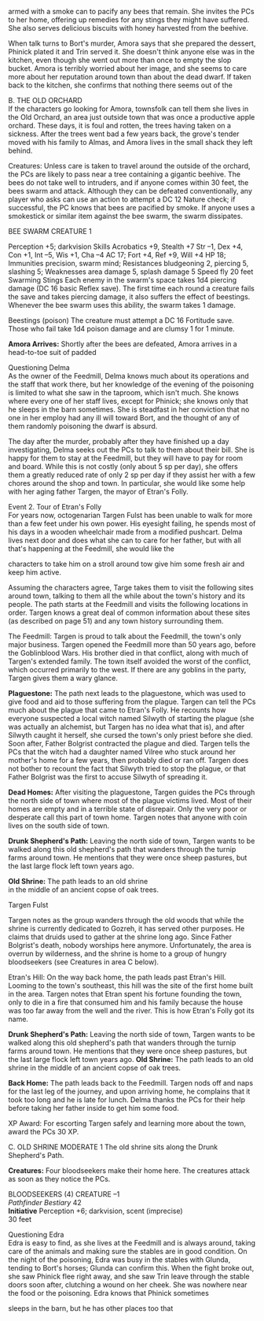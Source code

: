 armed with a smoke can to pacify any
bees that remain. She invites the PCs to
her home, offering up remedies for any
stings they might have suffered. She
also serves delicious biscuits with
honey harvested from the beehive.

When talk turns to Bort's murder,
Amora says that she prepared the
dessert, Phinick plated it and Trin
served it. She doesn't think anyone else
was in the kitchen, even though she went
out more than once to empty the slop
bucket. Amora is terribly worried about her
image, and she seems to care more about
her reputation around town than
about the dead dwarf. If taken
back to the kitchen, she confirms
that nothing there seems out of the

B. THE OLD ORCHARD  
If the characters go looking for Amora, townsfolk can tell them she lives in the Old Orchard, an area just outside town that was once a productive apple orchard. These days, it is foul and rotten, the trees having taken on a sickness. After the trees went bad a few years back, the grove's tender moved with his family to Almas, and Amora lives in the small shack they left behind.

Creatures: Unless care is taken to travel around the outside of the orchard, the PCs are likely to pass near a tree containing a gigantic beehive. The bees do not take well to intruders, and if anyone comes within 30 feet, the bees swarm and attack. Although they can be defeated conventionally, any player who asks can use an action to attempt a DC 12 Nature check; if successful, the PC knows that bees are pacified by smoke. If anyone uses a smokestick or similar item against the bee swarm, the swarm dissipates.

BEE SWARM                CREATURE 1

Perception +5; darkvision
Skills Acrobatics +9, Stealth +7
Str –1, Dex +4, Con +1, Int –5, Wis +1, Cha –4
AC 17; Fort +4, Ref +9, Will +4
HP 18; Immunities precision, swarm mind; Resistances bludgeoning 2, piercing 5, slashing 5; Weaknesses area damage 5, splash damage 5
Speed fly 20 feet
Swarming Stings Each enemy in the swarm's space takes 1d4 piercing damage (DC 16 basic Reflex save). The first time each round a creature fails the save and takes piercing damage, it also suffers the effect of beestings. Whenever the bee swarm uses this ability, the swarm takes 1 damage.

Beestings (poison) The creature must attempt a DC 16 Fortitude save. Those who fail take 1d4 poison damage and are clumsy 1 for 1 minute.

**Amora Arrives:** Shortly after the bees are defeated, Amora arrives in a head-to-toe suit of padded

Questioning Delma  
As the owner of the Feedmill, Delma knows much about its operations and the staff that work there, but her knowledge of the evening of the poisoning is limited to what she saw in the taproom, which isn't much. She knows where every one of her staff lives, except for Phinick; she knows only that he sleeps in the barn sometimes. She is steadfast in her conviction that no one in her employ had any ill will toward Bort, and the thought of any of them randomly poisoning the dwarf is absurd.

The day after the murder, probably after they have
finished up a day investigating, Delma seeks out the
PCs to talk to them about their bill. She is happy
for them to stay at the Feedmill, but they will have to
pay for room and board. While this is not costly
(only about 5 sp per day), she offers them a greatly
reduced rate of only 2 sp per day if they assist her
with a few chores around the shop and town. In
particular, she would like some help with her aging
father Targen, the mayor of Etran's Folly.

Event 2. Tour of Etran's Folly  
For years now, octogenarian Targen Fulst has been unable to walk for more than a few feet under his own power. His eyesight failing, he spends most of his days in a wooden wheelchair made from a modified pushcart. Delma lives next door and does what she can to care for her father, but with all that's happening at the Feedmill, she would like the

characters to take him on a stroll around tow
give him some fresh air and keep him active.

Assuming the characters agree, Targe takes them to visit the following sites around town, talking to them all the while about the town's history and its people. The path starts at the Feedmill and visits the following locations in order. Targen knows a great deal of common information about these sites (as described on page 51) and any town history surrounding them.

The Feedmill: Targen is proud to talk about the Feedmill, the town's only major business. Targen opened the Feedmill more than 50 years ago, before the Goblinblood Wars. His brother died in that conflict, along with much of Targen's extended family. The town itself avoided the worst of the conflict, which occurred primarily to the west. If there are any goblins in the party, Targen gives them a wary glance.

**Plaguestone:** The path next leads to the plaguestone, which was used to give food and aid to those suffering from the plague. Targen can tell the PCs much about the plague that came to Etran's Folly. He recounts how everyone suspected a local witch named Silwyth of starting the plague (she was actually an alchemist, but Targen has no idea what that is), and after Silwyth caught it herself, she cursed the town's only priest before she died. Soon after, Father Bolgrist contracted the plague and died. Targen tells the PCs that the witch had a daughter named Vilree who stuck around her mother's home for a few years, then probably died or ran off. Targen does not bother to recount the fact that Silwyth tried to stop the plague, or that Father Bolgrist was the first to accuse Silwyth of spreading it.

**Dead Homes:** After visiting the plaguestone, Targen guides the PCs through the north side of town where most of the plague victims lived. Most of their homes are empty and in a terrible state of disrepair. Only the very poor or desperate call this part of town home. Targen notes that anyone with coin lives on the south side of town.

**Drunk Shepherd's Path:** Leaving the north side of town, Targen wants to be walked along this old shepherd's path that wanders through the turnip farms around town. He mentions that they were once sheep pastures, but the last large flock left town years ago.

**Old Shrine:** The path leads to an old shrine  
in the middle of an ancient copse of oak trees.

Targen Fulst

Targen notes as the group wanders through the old woods that while the shrine is currently dedicated to Gozreh, it has served other purposes. He claims that druids used to gather at the shrine long ago. Since Father Bolgrist's death, nobody worships here anymore. Unfortunately, the area is overrun by wilderness, and the shrine is home to a group of hungry bloodseekers (see Creatures in area C below).

Etran's Hill: On the way back home, the path leads past Etran's Hill. Looming to the town's southeast, this hill was the site of the first home built in the area. Targen notes that Etran spent his fortune founding the town, only to die in a fire that consumed him and his family because the house was too far away from the well and the river. This is how Etran's Folly got its name.

**Drunk Shepherd's Path:** Leaving the north side of town, Targen wants to be walked along this old shepherd's path that wanders through the turnip farms around town. He mentions that they were once sheep pastures, but the last large flock left town years ago.
**Old Shrine:** The path leads to an old shrine in the middle of an ancient copse of oak trees.

**Back Home:** The path leads back to the Feedmill. Targen nods off and naps for the last leg of the journey, and upon arriving home, he complains that it took too long and he is late for lunch. Delma thanks the PCs for their help before taking her father inside to get him some food.

XP Award: For escorting Targen safely and learning
more about the town, award the PCs 30 XP.

C. OLD SHRINE                                MODERATE 1
The old shrine sits along the Drunk Shepherd's Path.

**Creatures:** Four bloodseekers make their home here. The creatures attack as soon as they notice the PCs.

BLOODSEEKERS (4)                        CREATURE –1  
*Pathfinder Bestiary* 42  
**Initiative** Perception +6; darkvision, scent (imprecise)  
  30 feet

Questioning Edra  
Edra is easy to find, as she lives at the Feedmill and is always around, taking care of the animals and making sure the stables are in good condition. On the night of the poisoning, Edra was busy in the stables with Glunda, tending to Bort's horses; Glunda can confirm this. When the fight broke out, she saw Phinick flee right away, and she saw Trin leave through the stable doors soon after, clutching a wound on her cheek. She was nowhere near the food or the poisoning. Edra knows that Phinick sometimes

sleeps in the barn, but he has other places too that  
